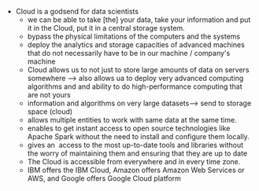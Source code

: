 - Cloud is a godsend for data scientists
  - we can be able to take [the] your data, take your information and put it in the Cloud, put it in a central storage system.
  - bypass the physical limitations of the computers and the systems
  - deploy the analytics and storage capacities of advanced machines that do not necessarily have to be in our machine / company's machine
  - Cloud allows us to not just to store large amounts of data on servers somewhere --> also allows ua to deploy very advanced computing algorithms and and ability to do high-performance computing that are not yours
  - information and algorithms on very large datasets--> send to storage space (cloud)
  - allows multiple entities to work with same data at the same time.
  - enables to get instant access to open source technologies like Apache Spark without the need to install and configure them locally.
  - gives an  access to the most up-to-date tools and libraries without the worry of maintaining them and ensuring that they are up to date
  - The Cloud is accessible from everywhere and in every time zone.
  - IBM offers the IBM Cloud, Amazon offers Amazon Web Services or AWS, and Google offers Google Cloud platform
    
